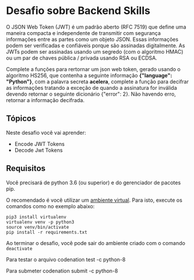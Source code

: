 # Desafio sobre Backend Skills

 O JSON Web Token (JWT) é um padrão aberto (RFC 7519) que define uma maneira compacta e 
 independente de transmitir com segurança informações entre as partes como um objeto JSON. 
 Essas informações podem ser verificadas e confiáveis ​​porque são assinadas digitalmente. 
 As JWTs podem ser assinadas usando um segredo (com o algoritmo HMAC) ou um par de chaves 
 pública / privada usando RSA ou ECDSA. 
 
 Complete a funções para rertornar um json web token, gerado usando o algoritmo HS256, que contenha a seguinte informação **{"language": "Python"}**,
 com a palavra secreta **acelera**, complete a função para decifrar as informações tratando a exceção de quando a assinatura for inválida
 devendo retornar o seguinte dicionário {"error": 2}.
 Não havendo erro, retornar a informação decifrada.


## Tópicos

Neste desafio você vai aprender:

- Encode JWT Tokens
- Decode Jwt Tokens


## Requisitos

Você precisará de python 3.6 (ou superior) e do gerenciador de pacotes pip.

O recomendado é você utilizar um [ambiente virtual](https://pythonacademy.com.br/blog/python-e-virtualenv-como-programar-em-ambientes-virtuais). Para isto, execute os comandos como no exemplo abaixo:

    pip3 install virtualenv
    virtualenv venv -p python3
    source venv/bin/activate 
    pip install -r requirements.txt

Ao terminar o desafio, você pode sair do ambiente criado com o comando `deactivate`

Para testar o arquivo
codenation test -c python-8

Para submeter
codenation submit -c python-8
